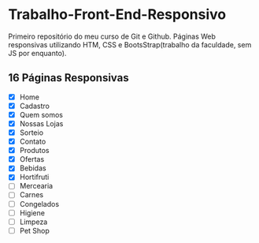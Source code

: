 # Trabalho-Front-End-Responsivo
 Primeiro repositório do meu curso de Git e Github. Páginas Web responsivas utilizando HTM, CSS e BootsStrap(trabalho da faculdade, sem JS por enquanto). 
## 16 Páginas Responsivas
- [x] Home
- [x] Cadastro
- [x] Quem somos
- [x] Nossas Lojas
- [x] Sorteio
- [x] Contato
- [x] Produtos
- [x] Ofertas
- [x] Bebidas
- [x] Hortifruti
- [ ] Mercearia
- [ ] Carnes
- [ ] Congelados
- [ ] Higiene
- [ ] Limpeza
- [ ] Pet Shop
